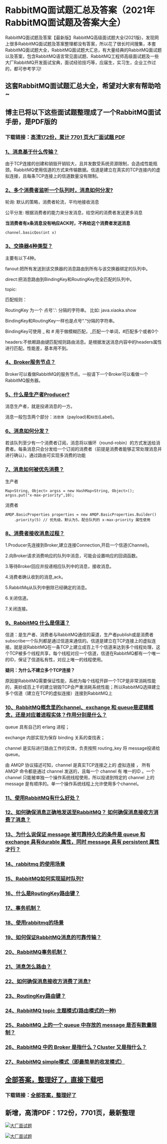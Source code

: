 # RabbitMQ面试题汇总及答案（2021年RabbitMQ面试题及答案大全）

RabbitMQ面试题及答案【最新版】RabbitMQ高级面试题大全(2021版)，发现网上很多RabbitMQ面试题及答案整理都没有答案，所以花了很长时间搜集，本套RabbitMQ面试题大全，RabbitMQ面试题大汇总，有大量经典的RabbitMQ面试题以及答案，包含RabbitMQ语言常见面试题、RabbitMQ工程师高级面试题及一些大厂RabbitMQ开发面试宝典，面试经验技巧等，应届生，实习生，企业工作过的，都可参考学习!

## 这套RabbitMQ面试题汇总大全，希望对大家有帮助哈~ 

## 博主已将以下这些面试题整理成了一个RabbitMQ面试手册，是PDF版的

### 下载链接：[高清172份，累计 7701 页大厂面试题  PDF](https://github.com/javatechnorth/javanorth-itbooks/blob/master/docs/index.md)


### [1、消息基于什么传输？](https://gitee.com/souyunku/NewDevBooks/blob/master/docs/RabbitMQ/RabbitMQ面试题汇总及答案（2021年RabbitMQ面试题及答案大全）.md#1消息基于什么传输)  


由于TCP连接的创建和销毁开销较大，且并发数受系统资源限制，会造成性能瓶颈。RabbitMQ使用信道的方式来传输数据。信道是建立在真实的TCP连接内的虚拟连接，且每条TCP连接上的信道数量没有限制。


### [2、多个消费者监听一个队列时，消息如何分发?](https://gitee.com/souyunku/NewDevBooks/blob/master/docs/RabbitMQ/RabbitMQ面试题汇总及答案（2021年RabbitMQ面试题及答案大全）.md#2多个消费者监听一个队列时消息如何分发)  


轮询: 默认的策略，消费者轮流，平均地接收消息

公平分发: 根据消费者的能力来分发消息，给空闲的消费者发送更多消息

**当消费者有x条消息没有响应ACK时，不再给这个消费者发送消息**

```
channel.basicQos(int x)
```


### [3、交换器4种类型？](https://gitee.com/souyunku/NewDevBooks/blob/master/docs/RabbitMQ/RabbitMQ面试题汇总及答案（2021年RabbitMQ面试题及答案大全）.md#3交换器4种类型)  


主要有以下4种。

fanout:把所有发送到该交换器的消息路由到所有与该交换器绑定的队列中。

direct:把消息路由到BindingKey和RoutingKey完全匹配的队列中。

topic:

匹配规则：

RoutingKey 为一个 点号'.': 分隔的字符串。 比如: java.xiaoka.show

BindingKey和RoutingKey一样也是点号“.“分隔的字符串。

BindingKey可使用 _ 和 # 用于做模糊匹配，_匹配一个单词，#匹配多个或者0个

headers:不依赖路由键匹配规则路由消息。是根据发送消息内容中的headers属性进行匹配。性能差，基本用不到。


### [4、Broker服务节点？](https://gitee.com/souyunku/NewDevBooks/blob/master/docs/RabbitMQ/RabbitMQ面试题汇总及答案（2021年RabbitMQ面试题及答案大全）.md#4broker服务节点)  


Broker可以看做RabbitMQ的服务节点。一般请下一个Broker可以看做一个RabbitMQ服务器。


### [5、什么是生产者Producer?](https://gitee.com/souyunku/NewDevBooks/blob/master/docs/RabbitMQ/RabbitMQ面试题汇总及答案（2021年RabbitMQ面试题及答案大全）.md#5什么是生产者producer)  


消息生产者，就是投递消息的一方。

消息一般包含两个部分：`消息体`（payload)和`标签`(Label)。


### [6、消息如何分发？](https://gitee.com/souyunku/NewDevBooks/blob/master/docs/RabbitMQ/RabbitMQ面试题汇总及答案（2021年RabbitMQ面试题及答案大全）.md#6消息如何分发)  


若该队列至少有一个消费者订阅，消息将以循环（round-robin）的方式发送给消费者。每条消息只会分发给一个订阅的消费者（前提是消费者能够正常处理消息并进行确认）。通过路由可实现多消费的功能


### [7、消息如何被优先消费？](https://gitee.com/souyunku/NewDevBooks/blob/master/docs/RabbitMQ/RabbitMQ面试题汇总及答案（2021年RabbitMQ面试题及答案大全）.md#7消息如何被优先消费)  


生产者

```
Map<String, Object> argss = new HashMap<String, Object>();
argss.put("x-max-priority",10);
```

消费者

```
AMQP.BasicProperties properties = new AMQP.BasicProperties.Builder()
    .priority(5) // 优先级，默认为5，配合队列的 x-max-priority 属性使用
```


### [8、消费者接收消息过程？](https://gitee.com/souyunku/NewDevBooks/blob/master/docs/RabbitMQ/RabbitMQ面试题汇总及答案（2021年RabbitMQ面试题及答案大全）.md#8消费者接收消息过程)  


1.Producer先连接到Broker,建立连接Connection,开启一个信道(Channel)。

2.向Broker请求消费响应的队列中消息，可能会设置响应的回调函数。

3.等待Broker回应并投递相应队列中的消息，接收消息。

4.消费者确认收到的消息,ack。

5.RabbitMq从队列中删除已经确定的消息。

6.关闭信道。

7.关闭连接。


### [9、RabbitMQ 什么是信道？](https://gitee.com/souyunku/NewDevBooks/blob/master/docs/RabbitMQ/RabbitMQ面试题汇总及答案（2021年RabbitMQ面试题及答案大全）.md#9rabbitmq-什么是信道)  


信道：是生产者、消费者与RabbitMQ通信的渠道，生产者publish或是消费者subscribe一个队列都是通过信道来通信的。信道是建立在TCP连接上的虚拟连接。就是说RabbitMQ在一条TCP上建立成百上千个信道来达到多个线程处理，这个TCP被多个线程共享，每个线程对应一个信道，信道在RabbitMQ都有一个唯一的ID，保证了信道私有性，对应上唯一的线程使用。

**疑问：为什么不建立多个TCP连接？**

原因是RabbitMQ需要保证性能，系统为每个线程开辟一个TCP是非常消耗性能的，美妙成百上千的建立销毁TCP会严重消耗系统性能；所以RabbitMQ选择建立多个信道（建立在TCP的虚拟连接）连接到RabbitMQ上


### [10、RabbitMQ概念里的channel、exchange 和 queue是逻辑概念，还是对应着进程实体？作用分别是什么？](https://gitee.com/souyunku/NewDevBooks/blob/master/docs/RabbitMQ/RabbitMQ面试题汇总及答案（2021年RabbitMQ面试题及答案大全）.md#10rabbitmq概念里的channelexchange-和-queue是逻辑概念还是对应着进程实体作用分别是什么)  


queue 具有自己的 erlang 进程；

exchange 内部实现为保存 binding 关系的查找表；

channel 是实际进行路由工作的实体，负责按照 routing_key 将 message投递给queue。

由 AMQP 协议描述可知，channel 是真实TCP连接之上的 虚拟连接 ， 所有AMQP 命令都是通过 channel 发送的，且每一个 channel 有 唯一的ID 。一个 channel 只能被单独一个操作系统线程使用，所以投递到特定的 channel 上的 message 是有顺序的。单一个操作系统线程上允许使用多个channel。


### [11、使用RabbitMQ有什么好处？](https://gitee.com/souyunku/NewDevBooks/blob/master/docs/RabbitMQ/RabbitMQ面试题汇总及答案（2021年RabbitMQ面试题及答案大全）.md#11使用rabbitmq有什么好处)  

### [12、如何确保消息正确地发送至RabbitMQ？ 如何确保消息接收方消费了消息？](https://gitee.com/souyunku/NewDevBooks/blob/master/docs/RabbitMQ/RabbitMQ面试题汇总及答案（2021年RabbitMQ面试题及答案大全）.md#12如何确保消息正确地发送至rabbitmq-如何确保消息接收方消费了消息)  

### [13、为什么说保证 message 被可靠持久化的条件是 queue 和 exchange 具有durable 属性，同时 message 具有 persistent 属性才行？](https://gitee.com/souyunku/NewDevBooks/blob/master/docs/RabbitMQ/RabbitMQ面试题汇总及答案（2021年RabbitMQ面试题及答案大全）.md#13为什么说保证-message-被可靠持久化的条件是-queue-和-exchange-具有durable-属性同时-message-具有-persistent-属性才行)  

### [14、rabbitmq 的使用场景](https://gitee.com/souyunku/NewDevBooks/blob/master/docs/RabbitMQ/RabbitMQ面试题汇总及答案（2021年RabbitMQ面试题及答案大全）.md#14rabbitmq-的使用场景)  

### [15、RabbitMQ如何实现延时队列?](https://gitee.com/souyunku/NewDevBooks/blob/master/docs/RabbitMQ/RabbitMQ面试题汇总及答案（2021年RabbitMQ面试题及答案大全）.md#15rabbitmq如何实现延时队列)  

### [16、什么是RoutingKey路由键？](https://gitee.com/souyunku/NewDevBooks/blob/master/docs/RabbitMQ/RabbitMQ面试题汇总及答案（2021年RabbitMQ面试题及答案大全）.md#16什么是routingkey路由键)  

### [17、事务机制？](https://gitee.com/souyunku/NewDevBooks/blob/master/docs/RabbitMQ/RabbitMQ面试题汇总及答案（2021年RabbitMQ面试题及答案大全）.md#17事务机制)  

### [18、使用rabbitmq的场景](https://gitee.com/souyunku/NewDevBooks/blob/master/docs/RabbitMQ/RabbitMQ面试题汇总及答案（2021年RabbitMQ面试题及答案大全）.md#18使用rabbitmq的场景)  

### [19、如何保证RabbitMQ消息的可靠传输？](https://gitee.com/souyunku/NewDevBooks/blob/master/docs/RabbitMQ/RabbitMQ面试题汇总及答案（2021年RabbitMQ面试题及答案大全）.md#19如何保证rabbitmq消息的可靠传输)  

### [20、RabbitMQ事务机制？](https://gitee.com/souyunku/NewDevBooks/blob/master/docs/RabbitMQ/RabbitMQ面试题汇总及答案（2021年RabbitMQ面试题及答案大全）.md#20rabbitmq事务机制)  

### [21、消息怎么路由？](https://gitee.com/souyunku/NewDevBooks/blob/master/docs/RabbitMQ/RabbitMQ面试题汇总及答案（2021年RabbitMQ面试题及答案大全）.md#21消息怎么路由)  

### [22、如何确保消息接收方消费了消息?](https://gitee.com/souyunku/NewDevBooks/blob/master/docs/RabbitMQ/RabbitMQ面试题汇总及答案（2021年RabbitMQ面试题及答案大全）.md#22如何确保消息接收方消费了消息)  

### [23、RoutingKey路由键？](https://gitee.com/souyunku/NewDevBooks/blob/master/docs/RabbitMQ/RabbitMQ面试题汇总及答案（2021年RabbitMQ面试题及答案大全）.md#23routingkey路由键)  

### [24、RabbitMQ topic 主题模式(路由模式的一种)](https://gitee.com/souyunku/NewDevBooks/blob/master/docs/RabbitMQ/RabbitMQ面试题汇总及答案（2021年RabbitMQ面试题及答案大全）.md#24rabbitmq-topic-主题模式路由模式的一种)  

### [25、RabbitMQ 上的一个 queue 中存放的 message 是否有数量限制？](https://gitee.com/souyunku/NewDevBooks/blob/master/docs/RabbitMQ/RabbitMQ面试题汇总及答案（2021年RabbitMQ面试题及答案大全）.md#25rabbitmq-上的一个-queue-中存放的-message-是否有数量限制)  

### [26、RabbitMQ 中的 Broker 是指什么？Cluster 又是指什么？](https://gitee.com/souyunku/NewDevBooks/blob/master/docs/RabbitMQ/RabbitMQ面试题汇总及答案（2021年RabbitMQ面试题及答案大全）.md#26rabbitmq-中的-broker-是指什么cluster-又是指什么)  

### [27、RabbitMQ simple模式（即最简单的收发模式）](https://gitee.com/souyunku/NewDevBooks/blob/master/docs/RabbitMQ/RabbitMQ面试题汇总及答案（2021年RabbitMQ面试题及答案大全）.md#27rabbitmq-simple模式即最简单的收发模式)  





## [全部答案，整理好了，直接下载吧](https://gitee.com/souyunku/DevBooks/blob/master/docs/daan.md)

### 下载链接：[全部答案，整理好了](https://gitee.com/souyunku/NewDevBooks/blob/master/docs/daan.md)




## 新增，高清PDF：172份，7701页，最新整理

[![大厂面试题](https://www.souyunku.com/wp-content/uploads/weixin/mst.png "架构师专栏")](https://github.com/javatechnorth/javanorth-itbooks/blob/master/image/面试题.png "架构师专栏")

[![大厂面试题](https://github.com/javatechnorth/javanorth-itbooks/blob/master/image/面试题.png "架构师专栏")](https://github.com/javatechnorth/javanorth-itbooks/blob/master/image/面试题.png "架构师专栏")
